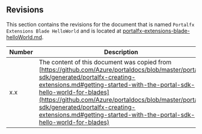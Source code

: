 <a name="portalfxExtensionsBladeHelloWorldRevisions"></a>
<!-- link to this document is [portalfx-extensions-blade-helloWorld-revisions.md]()
-->

## Revisions

This section contains the revisions for the document that is named ```Portalfx Extensions Blade HelloWorld``` and is located at 
[portalfx-extensions-blade-helloWorld.md](portalfx-extensions-blade-helloWorld.md).

<!-- TODO:  Do we always want to retain the link, or the document name? We need a consistent way to track how the content has moved from doc to doc.  The word "copied" can be changed to "removed" when the content in the original doc is replaced with a link to this one. -->
| Number | Description |
| --- | --- |
| x.x |  The content of this document was copied from [https://github.com/Azure/portaldocs/blob/master/portal-sdk/generated/portalfx-creating-extensions.md#getting-started-with-the-portal-sdk-hello-world-for-blades](https://github.com/Azure/portaldocs/blob/master/portal-sdk/generated/portalfx-creating-extensions.md#getting-started-with-the-portal-sdk-hello-world-for-blades) |